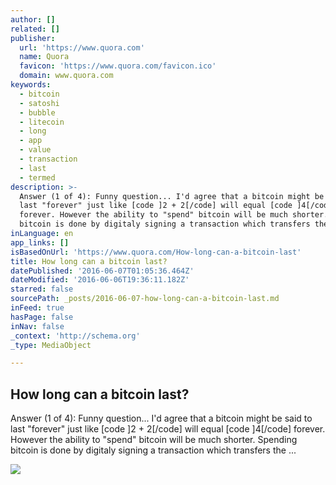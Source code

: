 ```yaml
---
author: []
related: []
publisher:
  url: 'https://www.quora.com'
  name: Quora
  favicon: 'https://www.quora.com/favicon.ico'
  domain: www.quora.com
keywords:
  - bitcoin
  - satoshi
  - bubble
  - litecoin
  - long
  - app
  - value
  - transaction
  - last
  - termed
description: >-
  Answer (1 of 4): Funny question... I'd agree that a bitcoin might be said to
  last "forever" just like [code ]2 + 2[/code] will equal [code ]4[/code]
  forever. However the ability to "spend" bitcoin will be much shorter. Spending
  bitcoin is done by digitaly signing a transaction which transfers the ...
inLanguage: en
app_links: []
isBasedOnUrl: 'https://www.quora.com/How-long-can-a-bitcoin-last'
title: How long can a bitcoin last?
datePublished: '2016-06-07T01:05:36.464Z'
dateModified: '2016-06-06T19:36:11.182Z'
starred: false
sourcePath: _posts/2016-06-07-how-long-can-a-bitcoin-last.md
inFeed: true
hasPage: false
inNav: false
_context: 'http://schema.org'
_type: MediaObject

---
```

<article style=""><h1>How long can a bitcoin last?</h1><p>Answer (1 of 4): Funny question... I'd agree that a bitcoin might be said to last "forever" just like [code ]2 + 2[/code] will equal [code ]4[/code] forever. However the ability to "spend" bitcoin will be much shorter. Spending bitcoin is done by digitaly signing a transaction which transfers the ...</p><img src="https://qsf.is.quoracdn.net/-images.new_grid.fb_share_default.pnge6dde9cfa6e03c43.png" /></article>